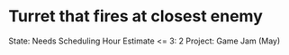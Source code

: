 # Turret that fires at closest enemy

State: Needs Scheduling
Hour Estimate <= 3: 2
Project: Game Jam (May)